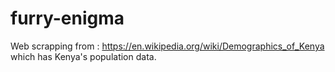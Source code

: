 # furry-enigma
Web scrapping from : https://en.wikipedia.org/wiki/Demographics_of_Kenya which has Kenya's population data.
